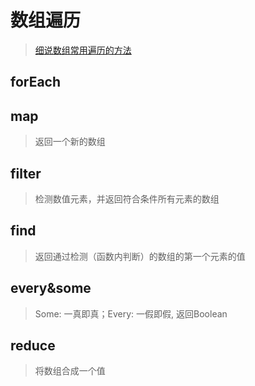 # 数组遍历
> [细说数组常用遍历的方法](https://github.com/ljianshu/Blog/issues/31)

## forEach
## map
> 返回一个新的数组

## filter
> 检测数值元素，并返回符合条件所有元素的数组

## find
> 返回通过检测（函数内判断）的数组的第一个元素的值

## every&some
> Some: 一真即真；Every: 一假即假, 返回Boolean

## reduce
> 将数组合成一个值
